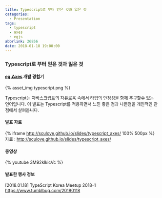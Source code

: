 ```yaml
---
title: Typescript로 부터 얻은 것과 잃은 것
categories:
  - Presentation
tags:
  - typescript
  - axes
  - egjs
abbrlink: 26856
date: 2018-01-18 19:00:00
---
```


### Typescript로 부터 얻은 것과 잃은 것

#### [eg.Axes](https://github.com/naver/egjs-axes) 개발 경험기

{% asset_img typescript.png %}

Typescript는 자바스크립트의 자유로움 속에서 타입의 안정성을 함께 추구할수 있는 언어입니다.
이 발표는 Typescript를 적용하면서 느낀 좋은 점과 나쁜점을 개인적인 관점에서 살펴봅니다.

#### 발표 자료

{% iframe http://sculove.github.io/slides/typescript_axes/ 100% 500px %}
자료 : http://sculove.github.io/slides/typescript_axes/

#### 동영상

{% youtube 3M92klkicVc %}

#### 발표한 행사 정보

[2018.01.18] TypeScript Korea Meetup 2018-1 https://www.tumblbug.com/20180118
